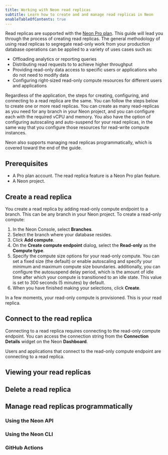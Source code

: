 ```yaml
---
title: Working with Neon read replicas 
subtitle: Learn how to create and and manage read replicas in Neon
enableTableOfContents: true
---
```


Read replicas are supported with the [Neon Pro plan](/docs/introduction/pro-plan). This guide will lead you through the process of creating read replicas. The general methodology of using read replicas to segregate read-only work from your production database operations can be applied to a variety of uses cases such as:

- Offloading analytics or reporting queries
- Distributing read requests to to achieve higher throughput
- Providing read-only data access to specific users or applications who do not need to modify data
- Configuring right-sized read-only compute resources for different users and applications

Regardless of the application, the steps for creating, configuring, and connecting to a read replica are the same. You can follow the steps below to create one or more read replicas. You can create as many read-replicas as you need for any branch in your Neon project, and you can configure each with the required vCPU and memory. You also have the option of configuring autoscaling and auto-suspend for your read replicas, in the same way that you configure those resources for read-write compute instances.

Neon also supports managing read replicas programmatically, which is covered toward the end of the guide.

## Prerequisites

- A Pro plan account. The read replica feature is a Neon Pro plan feature.
- A Neon project.

## Create a read replica

You create a read replica by adding read-only compute endpoint to a branch. This can be any branch in your Neon project. To create a read-only compute:

1. In the Neon Console, select **Branches**.
1. Select the branch where your database resides.
1. Click **Add compute**.
1. On the **Create compute endpoint** dialog, select the **Read-only** as the **Compute type**.
1. Specify the compute size options for your read-only compute. You can set a fixed size (the default) or enable autoscaling and specify your minimum and maximum compute size boundaries. additionally, you can configure the autosuspend delay period, which is the amount of idle time after which your compute is transitioned to an idle state. This value is set to 300 seconds (5 minutes) by default.
1. When you have finished making your selections, click **Create**.

In a few moments, your read-only compute is provisioned. This is your read replica.

## Connect to the read replica

Connecting to a read replica requires connecting to the read-only compute endpoint. You can access the connection string from the **Connection Details** widget on the Neon **Dashboard**.

Users and applications that connect to the read-only compute endpoint are connecting to a read replica.

## Viewing your read replicas

## Delete a read replica

## Manage read replicas programmatically

### Using the Neon API

### Using the Neon CLI

### GitHub Actions
